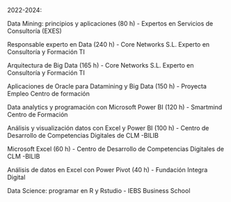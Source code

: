 2022-2024:

Data Mining: principios y aplicaciones (80 h) - Expertos en Servicios de Consultoría (EXES)

Responsable experto en Data (240 h) - Core Networks S.L. Experto en Consultoría y Formación TI

Arquitectura de Big Data (165 h) - Core Networks S.L. Experto en Consultoría y Formación TI

Aplicaciones de Oracle para Datamining y Big Data (150 h) - Proyecta Empleo Centro de formación

Data analytics y programación con Microsoft Power BI (120 h) - Smartmind Centro de Formación

Análisis y visualización datos con Excel y Power BI (100 h) - Centro de Desarrollo de Competencias Digitales de CLM -BILIB

Microsoft Excel (60 h) - Centro de Desarrollo de Competencias Digitales de CLM -BILIB

Análisis de datos en Excel con Power Pivot (40 h) - Fundación Integra Digital

Data Science: programar en R y Rstudio - IEBS Business School
